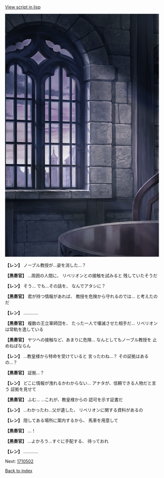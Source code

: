 [View script in lisp](../scripts/1710402.txt)

![church_room.png](../images/backgrounds/church_room.png)

**【レン】**
ノーブル教授が…姿を消した…？

**【黒奏官】**
…周囲の人間に、
リベリオンとの接触を試みると
残していたそうだ

**【レン】**
そう…
でも…その話を、
なんでアタシに？

**【黒奏官】**
君が持つ情報があれば、
教授を危険から守れるのでは…
と考えたのだ

**【レン】**
…………

**【黒奏官】**
複数の王立軍師団を、
たった一人で壊滅させた相手だ…
リベリオンは常軌を逸している

**【黒奏官】**
ヤツへの接触など、あまりに危険…
なんとしてもノーブル教授を
止めねばならん

**【レン】**
…教皇様から特命を受けていると
言ったわね…？
その証拠はあるの…？

**【黒奏官】**
証拠…？

**【レン】**
どこに情報が洩れるかわからない…
アナタが、信頼できる人物だと言う
証拠を見せて

**【黒奏官】**
ふむ…
…これが、教皇様からの
認可を示す証書だ

**【レン】**
…わかったわ…父が遺した、
リベリオンに関する資料があるの

**【レン】**
隠してある場所に案内するから、
馬車を用意して

**【黒奏官】**
…！

**【黒奏官】**
…よかろう…すぐに手配する、
待っておれ

**【レン】**
…………

Next: [1710502](1710502.md)

[Back to index](index.md)

